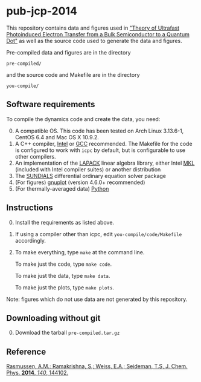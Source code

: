 pub-jcp-2014
========

This repository contains data and figures used in <a href="http://dx.doi.org/10.1063/1.4870335">"Theory of Ultrafast Photoinduced Electron Transfer from a Bulk Semiconductor to a Quantum Dot"</a> as well as the source code used to generate the data and figures.

Pre-compiled data and figures are in the directory

    pre-compiled/

and the source code and Makefile are in the directory

    you-compile/

## Software requirements

To compile the dynamics code and create the data, you need:

0. A compatible OS.  This code has been tested on Arch Linux 3.13.6-1, CentOS 6.4 and Mac OS X 10.9.2.
1. A C++ compiler, <a href="http://software.intel.com/en-us/intel-education-offerings">Intel</a> or <a href="http://gcc.gnu.org/">GCC</a> recommended.  The Makefile for the code is configured to work with `icpc` by default, but is configurable to use other compilers.
2. An implementation of the <a href="http://www.netlib.org/lapack/">LAPACK</a> linear algebra library, either Intel <a href="http://software.intel.com/en-us/intel-mkl">MKL</a> (included with Intel compiler suites) or another distribution
3. The <a href="http://computation.llnl.gov/casc/sundials/download/download.html">SUNDIALS</a> differential ordinary equation solver package
4. (For figures) <a href="http://gnuplot.sourceforge.net/">gnuplot</a> (version 4.6.0+ recommended)
5. (For thermally-averaged data) <a href="http://python.org/">Python</a>

## Instructions

0.  Install the requirements as listed above.
1.  If using a compiler other than icpc, edit `you-compile/code/Makefile` accordingly.
2.  To make everything, type `make` at the command line.

    To make just the code, type `make code`.

    To make just the data, type `make data`.

    To make just the plots, type `make plots`.

Note: figures which do not use data are not generated by this repository.

## Downloading without git

0.  Download the tarball `pre-compiled.tar.gz`

## Reference

<!---
<a rel="license" href="http://creativecommons.org/licenses/by/3.0/"><img alt="Creative Commons License" style="border-width:0" src="http://i.creativecommons.org/l/by/3.0/88x31.png" /></a><br />This work is licensed under a <a rel="license" href="http://creativecommons.org/licenses/by/3.0/">Creative Commons Attribution 3.0 Unported License</a>.

Under the terms of this license, no permission is required from the author(s) or publisher for members of the community to copy, distribute, transmit, or adapt the article content, provided that a proper, prominent and unambiguous attribution is given to the authors in a manner that makes clear that the materials are being re-used under permission of a Creative Commons license. AIP’s preferred format for attribution is as below:
-->

<a href="J. Chem. Phys. 140, 144102 (2014)">Rasmussen, A.M.; Ramakrishna, S.; Weiss, E.A.; Seideman, T.S, J. Chem. Phys. <b>2014</b>, <em>140</em>, 144102.</a>
